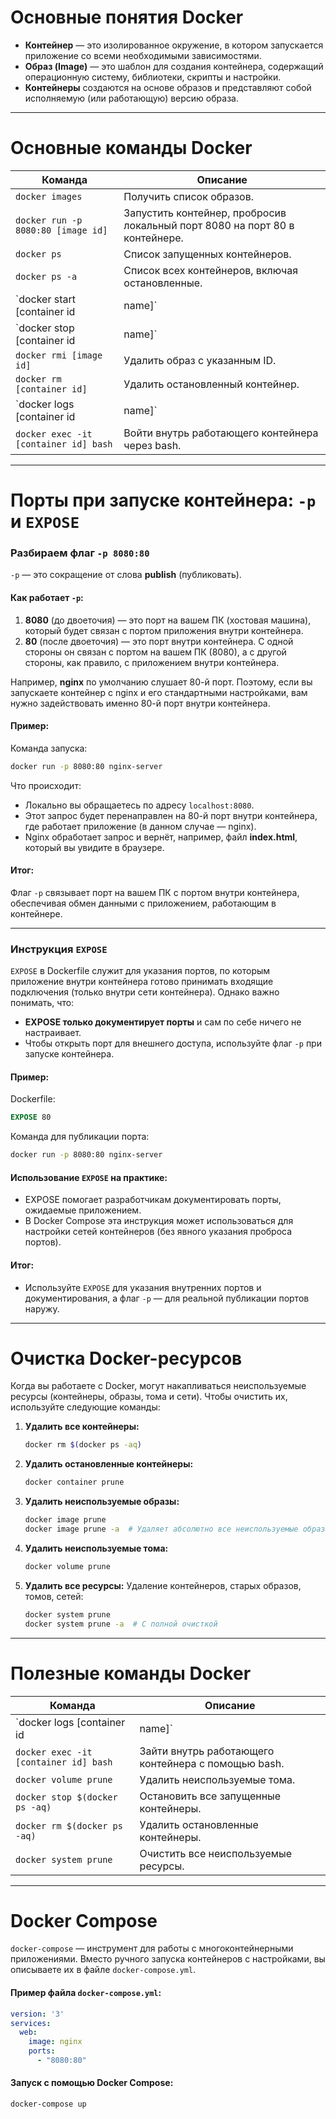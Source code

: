 # Основные понятия Docker

- **Контейнер** — это изолированное окружение, в котором запускается приложение со всеми необходимыми зависимостями.
- **Образ (Image)** — это шаблон для создания контейнера, содержащий операционную систему, библиотеки, скрипты и настройки.
- **Контейнеры** создаются на основе образов и представляют собой исполняемую (или работающую) версию образа.

---

# Основные команды Docker

| Команда                                | Описание                                                                 |
|----------------------------------------|--------------------------------------------------------------------------|
| `docker images`                        | Получить список образов.                                                 |
| `docker run -p 8080:80 [image id]`     | Запустить контейнер, пробросив локальный порт 8080 на порт 80 в контейнере. |
| `docker ps`                            | Список запущенных контейнеров.                                           |
| `docker ps -a`                         | Список всех контейнеров, включая остановленные.                          |
| `docker start [container id|name]`     | Перезапуск остановленного контейнера с заданным ID или именем.           |
| `docker stop [container id|name]`      | Остановка запущенного контейнера с заданным ID или именем.               |
| `docker rmi [image id]`                | Удалить образ с указанным ID.                                            |
| `docker rm [container id]`             | Удалить остановленный контейнер.                                         |
| `docker logs [container id|name]`      | Посмотреть логи контейнера.                                              |
| `docker exec -it [container id] bash`  | Войти внутрь работающего контейнера через bash.                          |

---

# Порты при запуске контейнера: `-p` и `EXPOSE`

### Разбираем флаг `-p 8080:80`

`-p` — это сокращение от слова **publish** (публиковать).

#### Как работает `-p`:
1. **8080** (до двоеточия) — это порт на вашем ПК (хостовая машина), который будет связан с портом приложения внутри контейнера.
2. **80** (после двоеточия) — это порт внутри контейнера. С одной стороны он связан с портом на вашем ПК (8080), а с другой стороны, как правило, с приложением внутри контейнера.

Например, **nginx** по умолчанию слушает 80-й порт. Поэтому, если вы запускаете контейнер с nginx и его стандартными настройками, вам нужно задействовать именно 80-й порт внутри контейнера.

#### Пример:
Команда запуска:
```bash
docker run -p 8080:80 nginx-server
```

Что происходит:
- Локально вы обращаетесь по адресу `localhost:8080`.
- Этот запрос будет перенаправлен на 80-й порт внутри контейнера, где работает приложение (в данном случае — nginx).
- Nginx обработает запрос и вернёт, например, файл **index.html**, который вы увидите в браузере.

#### Итог:
Флаг `-p` связывает порт на вашем ПК с портом внутри контейнера, обеспечивая обмен данными с приложением, работающим в контейнере.

---

### Инструкция `EXPOSE`

`EXPOSE` в Dockerfile служит для указания портов, по которым приложение внутри контейнера готово принимать входящие подключения (только внутри сети контейнера). Однако важно понимать, что:
- **EXPOSE только документирует порты** и сам по себе ничего не настраивает.
- Чтобы открыть порт для внешнего доступа, используйте флаг `-p` при запуске контейнера.

#### Пример:
Dockerfile:
```dockerfile
EXPOSE 80
```

Команда для публикации порта:
```bash
docker run -p 8080:80 nginx-server
```

#### Использование `EXPOSE` на практике:
- EXPOSE помогает разработчикам документировать порты, ожидаемые приложением.
- В Docker Compose эта инструкция может использоваться для настройки сетей контейнеров (без явного указания проброса портов).

#### Итог:
- Используйте `EXPOSE` для указания внутренних портов и документирования, а флаг `-p` — для реальной публикации портов наружу.

---

# Очистка Docker-ресурсов

Когда вы работаете с Docker, могут накапливаться неиспользуемые ресурсы (контейнеры, образы, тома и сети). Чтобы очистить их, используйте следующие команды:

1. **Удалить все контейнеры:**
   ```bash
   docker rm $(docker ps -aq)
   ```

2. **Удалить остановленные контейнеры:**
   ```bash
   docker container prune
   ```

3. **Удалить неиспользуемые образы:**
   ```bash
   docker image prune
   docker image prune -a  # Удаляет абсолютно все неиспользуемые образы
   ```

4. **Удалить неиспользуемые тома:**
   ```bash
   docker volume prune
   ```

5. **Удалить все ресурсы:**
   Удаление контейнеров, старых образов, томов, сетей:
   ```bash
   docker system prune
   docker system prune -a  # С полной очисткой
   ```

---

# Полезные команды Docker

| Команда                                | Описание                                                                 |
|----------------------------------------|--------------------------------------------------------------------------|
| `docker logs [container id|name]`      | Показать логи работы контейнера.                                         |
| `docker exec -it [container id] bash`  | Зайти внутрь работающего контейнера с помощью bash.                      |
| `docker volume prune`                  | Удалить неиспользуемые тома.                                             |
| `docker stop $(docker ps -aq)`         | Остановить все запущенные контейнеры.                                    |
| `docker rm $(docker ps -aq)`           | Удалить остановленные контейнеры.                                        |
| `docker system prune`                  | Очистить все неиспользуемые ресурсы.                                     |

---

# Docker Compose

`docker-compose` — инструмент для работы с многоконтейнерными приложениями. Вместо ручного запуска контейнеров с настройками, вы описываете их в файле `docker-compose.yml`.

#### Пример файла `docker-compose.yml`:
```yaml
version: '3'
services:
  web:
    image: nginx
    ports:
      - "8080:80"
```

#### Запуск с помощью Docker Compose:
```bash
docker-compose up
```